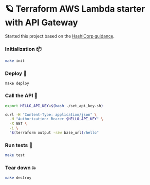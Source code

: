 # 🪐 Terraform AWS Lambda starter with API Gateway

Started this project based on the [HashiCorp guidance](https://learn.hashicorp.com/tutorials/terraform/lambda-api-gateway?in=terraform/aws).

### Initialization 📦
```bash
make init
```

### Deploy 🚀
```
make deploy
```

### Call the API 🔌 
```bash
export HELLO_API_KEY=$(bash ./set_api_key.sh)
```

```bash
curl -H "Content-Type: application/json" \
  -H "Authorization: Bearer $HELLO_API_KEY" \
  -X GET \
  -i \
  "$(terraform output -raw base_url)/hello"
```

### Run tests 🧪 
```bash
make test
```

### Tear down 💥 
```bash
make destroy
```